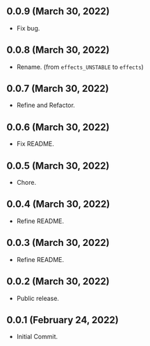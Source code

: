 ## 0.0.9 (March 30, 2022)

- Fix bug.

## 0.0.8 (March 30, 2022)

- Rename. (from `effects_UNSTABLE` to `effects`)

## 0.0.7 (March 30, 2022)

- Refine and Refactor.

## 0.0.6 (March 30, 2022)

- Fix README.

## 0.0.5 (March 30, 2022)

- Chore.

## 0.0.4 (March 30, 2022)

- Refine README.

## 0.0.3 (March 30, 2022)

- Refine README.

## 0.0.2 (March 30, 2022)

- Public release.

## 0.0.1 (February 24, 2022)

- Initial Commit.
